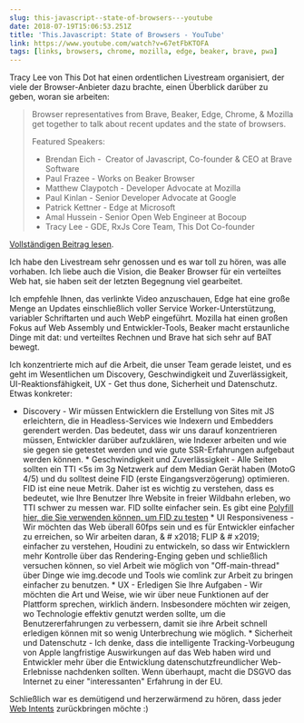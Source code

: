 ```yaml
---
slug: this-javascript--state-of-browsers---youtube
date: 2018-07-19T15:06:53.251Z
title: 'This.Javascript: State of Browsers - YouTube'
link: https://www.youtube.com/watch?v=67etFbKTOFA
tags: [links, browsers, chrome, mozilla, edge, beaker, brave, pwa]
---
```

Tracy Lee von This Dot hat einen ordentlichen Livestream organisiert, der viele der Browser-Anbieter dazu brachte, einen Überblick darüber zu geben, woran sie arbeiten:

> Browser representatives from Brave, Beaker, Edge, Chrome, & Mozilla get together to talk about recent updates and the state of browsers.
> 
> Featured Speakers:
> 
> + Brendan Eich - &#x00a0;Creator of Javascript, Co-founder & CEO at Brave Software
> + Paul Frazee - Works on Beaker Browser
> + Matthew Claypotch - Developer Advocate at Mozilla
> + Paul Kinlan - Senior Developer Advocate at Google
> + Patrick Kettner - Edge at Microsoft
> + Amal Hussein - Senior Open Web Engineer at Bocoup
> + Tracy Lee - GDE,&#x2008;RxJs&#x2008;Core&#x2008;Team, This Dot Co-founder


[Vollständigen Beitrag lesen](https://www.youtube.com/watch?v=67etFbKTOFA).

Ich habe den Livestream sehr genossen und es war toll zu hören, was alle vorhaben. Ich liebe auch die Vision, die Beaker Browser für ein verteiltes Web hat, sie haben seit der letzten Begegnung viel gearbeitet.

Ich empfehle Ihnen, das verlinkte Video anzuschauen, Edge hat eine große Menge an Updates einschließlich voller Service Worker-Unterstützung, variabler Schriftarten und auch WebP eingeführt. Mozilla hat einen großen Fokus auf Web Assembly und Entwickler-Tools, Beaker macht erstaunliche Dinge mit dat: und verteiltes Rechnen und Brave hat sich sehr auf BAT bewegt.

Ich konzentrierte mich auf die Arbeit, die unser Team gerade leistet, und es geht im Wesentlichen um Discovery, Geschwindigkeit und Zuverlässigkeit, UI-Reaktionsfähigkeit, UX - Get thus done, Sicherheit und Datenschutz. Etwas konkreter:

* Discovery - Wir müssen Entwicklern die Erstellung von Sites mit JS erleichtern, die in Headless-Services wie Indexern und Embedders gerendert werden. Das bedeutet, dass wir uns darauf konzentrieren müssen, Entwickler darüber aufzuklären, wie Indexer arbeiten und wie sie gegen sie getestet werden und wie gute SSR-Erfahrungen aufgebaut werden können. * Geschwindigkeit und Zuverlässigkeit - Alle Seiten sollten ein TTI <5s im 3g Netzwerk auf dem Median Gerät haben (MotoG 4/5) und du solltest deine FID (erste Eingangsverzögerung) optimieren. FID ist eine neue Metrik. Daher ist es wichtig zu verstehen, dass es bedeutet, wie Ihre Benutzer Ihre Website in freier Wildbahn erleben, wo TTI schwer zu messen war. FID sollte einfacher sein. Es gibt eine [Polyfill hier, die Sie verwenden können, um FID zu testen](github.com/GoogleChromeLabs/first-input-delay) * UI Responsiveness - Wir möchten das Web überall 60fps sein und es für Entwickler einfacher zu erreichen, so Wir arbeiten daran, & # x2018; FLIP & # x2019; einfacher zu verstehen, Houdini zu entwickeln, so dass wir Entwicklern mehr Kontrolle über das Rendering-Enging geben und schließlich versuchen können, so viel Arbeit wie möglich von "Off-main-thread" über Dinge wie img.decode und Tools wie comlink zur Arbeit zu bringen einfacher zu benutzen. * UX - Erledigen Sie Ihre Aufgaben - Wir möchten die Art und Weise, wie wir über neue Funktionen auf der Plattform sprechen, wirklich ändern. Insbesondere möchten wir zeigen, wo Technologie effektiv genutzt werden sollte, um die Benutzererfahrungen zu verbessern, damit sie ihre Arbeit schnell erledigen können mit so wenig Unterbrechung wie möglich. * Sicherheit und Datenschutz - Ich denke, dass die intelligente Tracking-Vorbeugung von Apple langfristige Auswirkungen auf das Web haben wird und Entwickler mehr über die Entwicklung datenschutzfreundlicher Web-Erlebnisse nachdenken sollten. Wenn überhaupt, macht die DSGVO das Internet zu einer "interessanten" Erfahrung in der EU.

Schließlich war es demütigend und herzerwärmend zu hören, dass jeder [Web Intents](https://en.wikipedia.org/wiki/Web_Intents) zurückbringen möchte :)
